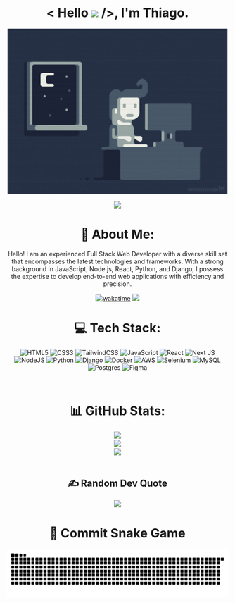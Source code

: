 <div align="center">
  <h1 align="center">< Hello <img src="https://media.giphy.com/media/hvRJCLFzcasrR4ia7z/giphy.gif" width="30"> />, I'm Thiago. </h1>
  <p align="center"><img src="programming-in-night.gif" width="500" alt="animation.gif"></p>
  <img src="https://user-images.githubusercontent.com/73097560/115834477-dbab4500-a447-11eb-908a-139a6edaec5c.gif">             

  # 💫 About Me:
  Hello! I am an experienced Full Stack Web Developer with a diverse skill set that encompasses the latest technologies and frameworks. With a strong background in JavaScript,   Node.js, React, Python, and Django, I possess the expertise to develop end-to-end web applications with efficiency and precision.</br>

  [![wakatime](https://wakatime.com/badge/user/cb75f43e-ca8f-4ae7-a236-99bb7dd0e351.svg)](https://wakatime.com/@thiagojordao)
  ![](https://komarev.com/ghpvc/?username=thiagojordao98&color=447ff7&label=Visitor+count)

  # 💻 Tech Stack:
![HTML5](https://img.shields.io/badge/html5-%23E34F26.svg?style=for-the-badge&logo=html5&logoColor=white) ![CSS3](https://img.shields.io/badge/css3-%231572B6.svg?style=for-the-badge&logo=css3&logoColor=white) ![TailwindCSS](https://img.shields.io/badge/tailwindcss-%2338B2AC.svg?style=for-the-badge&logo=tailwind-css&logoColor=white) ![JavaScript](https://img.shields.io/badge/javascript-%23323330.svg?style=for-the-badge&logo=javascript&logoColor=%23F7DF1E) ![React](https://img.shields.io/badge/react-%2320232a.svg?style=for-the-badge&logo=react&logoColor=%2361DAFB) ![Next JS](https://img.shields.io/badge/Next-black?style=for-the-badge&logo=next.js&logoColor=white) ![NodeJS](https://img.shields.io/badge/node.js-6DA55F?style=for-the-badge&logo=node.js&logoColor=white) ![Python](https://img.shields.io/badge/python-3670A0?style=for-the-badge&logo=python&logoColor=ffdd54) ![Django](https://img.shields.io/badge/django-%23092E20.svg?style=for-the-badge&logo=django&logoColor=white)
![Docker](https://img.shields.io/badge/docker-0DB7ED.svg?style=for-the-badge&logo=docker&logoColor=white)
![AWS](https://img.shields.io/badge/AWS-%23FF9900.svg?style=for-the-badge&logo=amazon-aws&logoColor=white) ![Selenium](https://img.shields.io/badge/-selenium-%43B02A?style=for-the-badge&logo=selenium&logoColor=white) ![MySQL](https://img.shields.io/badge/mysql-00758F.svg?style=for-the-badge&logo=mysql&logoColor=white) ![Postgres](https://img.shields.io/badge/postgres-%23316192.svg?style=for-the-badge&logo=postgresql&logoColor=white) ![Figma](https://img.shields.io/badge/figma-%23F24E1E.svg?style=for-the-badge&logo=figma&logoColor=white) 

  <br>

  # 📊 GitHub Stats:
  ![](https://github-readme-stats.vercel.app/api?username=thiagojordao98&theme=react&hide_border=false&include_all_commits=true&count_private=true)<br/>
  ![](https://github-readme-streak-stats.herokuapp.com/?user=thiagojordao98&theme=react&hide_border=false)<br/>
  ![](https://github-readme-stats.vercel.app/api/top-langs/?username=thiagojordao98&theme=react&hide_border=false&include_all_commits=true&count_private=true&layout=compact)<br/>
  <br>
  
  <!--## 🏆 GitHub Trophies
  ![](https://github-profile-trophy.vercel.app/?username=thiagojordao98&theme=algolia&no-frame=true&no-bg=true&margin-w=5)-->

  ## ✍️ Random Dev Quote
  ![](https://quotes-github-readme.vercel.app/api?type=horizontal&theme=radical)

  # 🐍 Commit Snake Game
  ![Snake animation](https://github.com/thiagojordao98/thiagojordao98/blob/output/github-contribution-grid-snake.svg)
